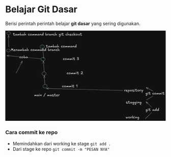 # Belajar Git Dasar
Berisi perintah perintah belajar **git dasar** yang sering digunakan.

![screenshoot](/img/ss.png)

### Cara commit ke repo
- Memindahkan dari working ke stage ``` git add . ```
- Dari stage ke repo ``` git commit -m "PESAN NYA" ```
